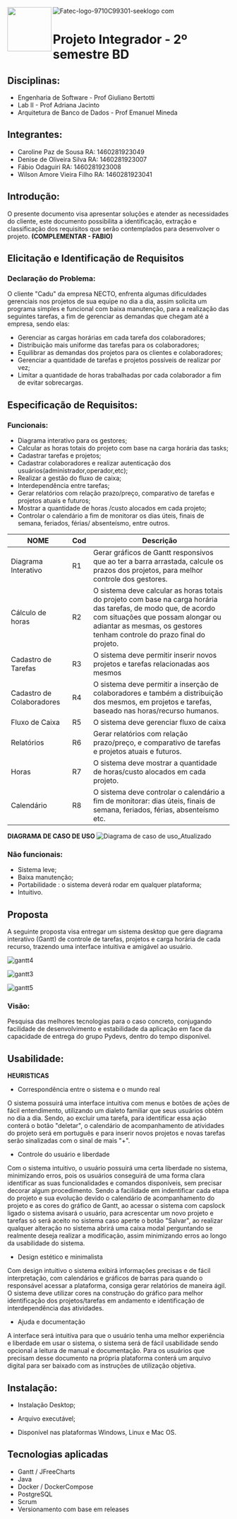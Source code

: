 ![Fatec-logo-9710C99301-seeklogo com](https://user-images.githubusercontent.com/61067500/81480184-54e16600-91fe-11ea-86d6-dbae737cefa1.png)   <img align="left" width="100" height="100" src="https://user-images.githubusercontent.com/61067500/81479704-434a8f00-91fb-11ea-8d71-0cf029bc25ab.png">

# Projeto Integrador - 2º semestre BD
## Disciplinas:
* Engenharia de Software - Prof Giuliano Bertotti
* Lab II - Prof Adriana Jacinto
* Arquitetura de Banco de Dados - Prof Emanuel Mineda


## Integrantes:
 
  * Caroline Paz de Sousa RA: 1460281923049
  * Denise de Oliveira Silva RA: 1460281923007
  * Fábio Odaguiri RA: 1460281923008
  * Wilson Amore Vieira Filho RA: 1460281923041

## Introdução:

  O presente documento visa apresentar soluções e atender as necessidades do cliente, este documento possibilita a identificação, extração e classificação dos requisitos que serão contemplados para desenvolver o projeto.
**(COMPLEMENTAR  - FABIO)**

## Elicitação e Identificação de Requisitos
 ### Declaração do Problema:
 
O cliente "Cadu" da empresa NECTO, enfrenta algumas dificuldades gerenciais nos projetos de sua equipe no dia a dia, assim solicita um programa simples e funcional com baixa manutenção, para a realização das seguintes tarefas, a fim de gerenciar as demandas que chegam até a empresa, sendo elas:

* Gerenciar as cargas horárias em cada tarefa dos colaboradores;
* Distribuição mais uniforme das tarefas para os colaboradores;
* Equilibrar as demandas dos projetos para os clientes e colaboradores;
* Gerenciar a quantidade de tarefas e projetos possíveis de realizar por vez;
* Limitar a quantidade de horas trabalhadas por cada colaborador a fim de evitar sobrecargas.


## Especificação de Requisitos:
 ### Funcionais:

* Diagrama interativo para os gestores;
* Calcular as horas totais do projeto com base na carga horária das tasks;
* Cadastrar tarefas e projetos;
* Cadastrar colaboradores e realizar autenticação dos usuários(administrador,operador,etc);
* Realizar a gestão do fluxo de caixa;
* Interdependência entre tarefas;
* Gerar relatórios com relação prazo/preço, comparativo de tarefas e projetos atuais e futuros;
* Mostrar a quantidade de  horas /custo alocados em cada projeto;
* Controlar o calendário a fim de monitorar os dias úteis, finais de semana, feriados, férias/ absenteísmo, entre outros.

|NOME|Cod|Descrição|
|----|--|----------|
|Diagrama Interativo|R1|Gerar gráficos de Gantt responsivos que ao ter a barra arrastada, calcule os prazos dos projetos, para melhor controle dos gestores.|
|Cálculo de horas |R2|O sistema deve calcular as horas totais do projeto com base na carga horária das tarefas, de modo que, de acordo com situações que possam alongar ou adiantar as mesmas, os gestores tenham controle do prazo final do projeto.|
|Cadastro de Tarefas|R3|O sistema deve permitir inserir novos projetos e tarefas relacionadas aos mesmos|
|Cadastro de Colaboradores|R4|O sistema deve permitir a inserção de colaboradores e também a distribuição dos mesmos, em projetos e tarefas, baseado nas horas/recurso humanos.|
|Fluxo de Caixa|R5|O sistema deve gerenciar fluxo de caixa|
|Relatórios|R6|Gerar relatórios com relação prazo/preço, e comparativo de tarefas e projetos atuais e futuros.|
|Horas|R7|O sistema deve mostrar a quantidade de horas/custo alocados em cada projeto.|
|Calendário|R8|O sistema deve controlar o calendário a fim de monitorar: dias úteis, finais de semana, feriados, férias, absenteísmo etc.|

**DIAGRAMA DE CASO DE USO**
![Diagrama de caso de uso_Atualizado](https://user-images.githubusercontent.com/61089745/81743282-ced05400-9477-11ea-96bb-afa824678ecf.PNG)

### Não funcionais:

* Sistema leve;
* Baixa manutenção;
* Portabilidade : o  sistema deverá rodar em qualquer plataforma;
* Intuitivo.



## Proposta

 A seguinte proposta visa entregar um  sistema desktop que gere diagrama interativo (Gantt) de controle de tarefas, projetos e carga horária de cada recurso, trazendo uma interface intuitiva e amigável ao usuário.

 ![gantt4](https://user-images.githubusercontent.com/54503903/81460735-9da50a80-917d-11ea-8d43-042b45c3241a.gif)
 
 
 ![gantt3](https://user-images.githubusercontent.com/54503903/81460795-feccde00-917d-11ea-8d71-061152ad9dd1.gif)
 
 
 ![gantt5](https://user-images.githubusercontent.com/54503903/81517212-89454700-9310-11ea-84f5-e20f23d8fb15.gif)


### Visão:
 Pesquisa das melhores tecnologias para o caso concreto, conjugando facilidade de desenvolvimento e estabilidade da aplicação em face da capacidade de entrega do grupo Pydevs, dentro do tempo disponível. 

##  Usabilidade:
 **HEURISTICAS**
 
* Correspondência entre o sistema e o mundo real  

O sistema possuirá uma interface intuitiva com menus e botões de ações de fácil entendimento, utilizando um dialeto familiar que seus usuários obtém no dia a dia. Sendo, ao excluir uma tarefa, para identificar essa ação conterá o botão "deletar", o calendário de acompanhamento de atividades do projeto será em português e para inserir novos projetos e novas tarefas serão sinalizadas com o sinal de mais "+".

* Controle do usuário e liberdade  

Com o sistema intuitivo, o usuário possuirá uma certa liberdade no sistema, minimizando erros, pois os usuários conseguirá de uma forma clara identificar as suas funcionalidades e comandos disponíveis, sem precisar decorar algum procedimento. Sendo a facilidade em indentificar cada etapa do projeto e sua evolução devido o calendário de acompanhamento do projeto e as cores do gráfico de Gantt, ao acessar o sistema com capslock ligado o sistema avisará o usuário, para acrescentar um novo projeto e tarefas só será aceito no sistema caso aperte o botão "Salvar", ao realizar qualquer alteração no sistema abrirá uma caixa modal perguntando se realmente deseja realizar a modificação, assim minimizando erros ao longo da usabilidade do sistema. 

* Design estético e minimalista  

Com design intuitivo o sistema exibirá informações precisas e de fácil interpretação, com calendários e gráficos de barras para quando o responsável acessar a plataforma, consiga gerar relatórios de maneira ágil. O sistema deve utilizar cores na construção do gráfico para melhor identificação dos projetos/tarefas em andamento e identificação de interdependência das atividades.

* Ajuda e documentação  

A interface será intuitiva para que o usuário tenha uma melhor experiência e liberdade em usar o sistema, o sistema será de fácil usabilidade sendo opcional a leitura de manual e documentação. Para os usuários que precisam desse documento na própria plataforma conterá um arquivo digital para ser baixado com as instruções de utilização objetiva.


## Instalação:

* Instalação Desktop;  

* Arquivo executável;  

* Disponível nas plataformas Windows, Linux e Mac OS.  





## Tecnologias aplicadas

 - Gantt / JFreeCharts
 - Java
 - Docker / DockerCompose
 - PostgreSQL
 - Scrum
 - Versionamento com base em releases
